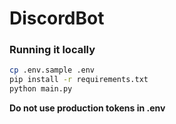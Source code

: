 # DiscordBot

### Running it locally

```bash
cp .env.sample .env
pip install -r requirements.txt
python main.py
```

__Do not use production tokens in .env__